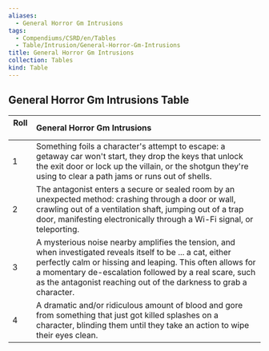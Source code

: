 ```yaml
---
aliases:
  - General Horror Gm Intrusions
tags:
  - Compendiums/CSRD/en/Tables
  - Table/Intrusion/General-Horror-Gm-Intrusions
title: General Horror Gm Intrusions
collection: Tables
kind: Table
---
```

## General Horror Gm Intrusions Table
|  Roll &nbsp; &nbsp; | General Horror Gm Intrusions  |
| ------------- | :----------- |
| 1 | Something foils a character's attempt to escape: a getaway car won't start, they drop the keys that unlock the exit door or lock up the villain, or the shotgun they're using to clear a path jams or runs out of shells. |
| 2 | The antagonist enters a secure or sealed room by an unexpected method: crashing through a door or wall, crawling out of a ventilation shaft, jumping out of a trap door, manifesting electronically through a Wi-Fi signal, or teleporting. |
| 3 | A mysterious noise nearby amplifies the tension, and when investigated reveals itself to be ... a cat, either perfectly calm or hissing and leaping. This often allows for a momentary de-escalation followed by a real scare, such as the antagonist reaching out of the darkness to grab a character. |
| 4 | A dramatic and/or ridiculous amount of blood and gore from something that just got killed splashes on a character, blinding them until they take an action to wipe their eyes clean. |